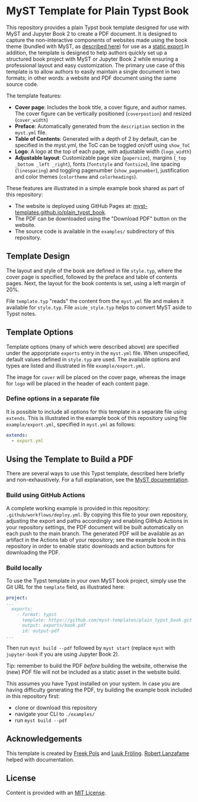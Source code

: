 # MyST Template for Plain Typst Book

This repository provides a plain Typst book template designed for use with MyST and Jupyter Book 2 to create a PDF document. It is designed to capture the non-interactive components of websites made using the book theme (bundled with MyST, as [described here](ttps://mystmd.org/guide/website-templates#default-web-themes)) for use as a [static export](https://mystmd.org/guide/quickstart-static-exports).In addition, the template is designed to help authors quickly set up a structured book project with MyST or Jupyter Book 2 while ensuring a professional layout and easy customization. The primary use case of this template is to allow authors to easily maintain a single document in two formats; in other words: a website and PDF document using the same source code.

The template features:

- **Cover page**: Includes the book title, a cover figure, and author names. The cover figure can be vertically positioned (`coverpostion`) and resized (`cover_width`)
- **Preface**: Automatically generated from the `description` section in the `myst.yml` file.
- **Table of Contents**: Generated with a depth of 2 by default, can be specified in the myst.yml, the ToC can be toggled on/off using `show_ToC`
- **Logo**: A logo at the top of each page, with adjustable width (`logo_width`)
- **Adjustable layout**: Customizable page size (`papersize`), margins (`_top _bottom _left _right`), fonts (`fontstyle` and `fontsize`), line spacing (`linespacing`) and toggling pagenumber (`show_pagenumber`), justification and color themes (`colortheme` and `colorheadings`).

These features are illustrated in a simple example book shared as part of this repository:

- The website is deployed using GitHub Pages at: [myst-templates.github.io/plain_typst_book](https://myst-templates.github.io/plain_typst_book/).
- The PDF can be downloaded using the "Download PDF" button on the website.
- The source code is available in the `examples/` subdirectory of this repository.

## Template Design

The layout and style of the book are defined in file `style.typ`, where the cover page is specified, followed by the preface and table of contents pages. Next, the layout for the book contents is set, using a left margin of 20%.

File `template.typ` "reads" the content from the `myst.yml` file and makes it available for `style.typ`. File `aside_style.typ` helps to convert MyST aside to Typst notes.

## Template Options

Template options (many of which were described above) are specified under the apporpriate `exports` entry in the `myst.yml` file. When unspecified, default values defined in `style.typ` are used. The available options and types are listed and illustrated in file `example/export.yml`.

The image for `cover` will be placed on the cover page, whereas the image for `logo` will be placed in the header of each content page.

### Define options in a separate file

It is possible to include all options for this template in a separate file using `extends`. This is illustrated in the example book of this repository using file `example/export.yml`, specified in `myst.yml` as follows:

```yaml
extends: 
  - export.yml
```

## Using the Template to Build a PDF

There are several ways to use this Typst template, described here briefly and non-exhaustively. For a full explanation, see the [MyST documentation](https://mystmd.org/guide/creating-pdf-documents#how-to-export-to-pdf). 

### Build using GitHub Actions

A complete working example is provided in this repository: `.github/workflows/deploy.yml`. By copying this file to your own repository, adjusting the export and paths accordingly and enabling GitHub Actions in your repository settings, the PDF document will be built automatically on each push to the main branch. The generated PDF will be available as an artifact in the Actions tab of your repository; see the example book in this repository in order to enable static downloads and action buttons for downloading the PDF.

### Build locally

To use the Typst template in your own MyST book project, simply use the Git URL for the `template` field, as illustrated here:

```yaml
project:
...
  exports:
    - format: typst
      template: https://github.com/myst-templates/plain_typst_book.git
      output: exports/book.pdf
      id: output-pdf
...
```

Then run `myst build --pdf` followed by `myst start` (replace `myst` with `jupyter-book` if you are using Jupyter Book 2).

Tip: remember to build the PDF _before_ building the website, otherwise the (new) PDF file will not be included as a static asset in the website build.

This assumes you have Typst installed on your system. In case you are having difficulty generating the PDF, try building the example book included in this repository first:

- clone or download this repository
- navigate your CLI to `./examples/`
- run `myst build --pdf`

## Acknowledgements

This template is created by [Freek Pols](https://github.com/FreekPols/) and [Luuk Fröling](https://github.com/Luukfroling). [Robert Lanzafame](https://github.com/rlanzafame) helped with documentation.

## License

Content is provided with an [MIT License](https://opensource.org/license/mit).
